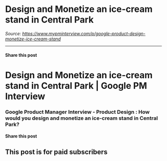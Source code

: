 # Design and Monetize an ice-cream stand in Central Park

*Source: https://www.mypminterview.com/p/google-product-design-monetize-ice-cream-stand*

---

#### Share this post

# Design and Monetize an ice-cream stand in Central Park | Google PM Interview

### Google Product Manager Interview - Product Design : How would you design and monetize an ice-cream stand in Central Park?

#### Share this post

## This post is for paid subscribers

